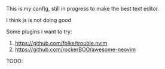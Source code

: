 This is my config, still in progress to make the best text editor.

I think js is not doing good

Some plugins i want to try:
1. https://github.com/folke/trouble.nvim
7. https://github.com/rockerBOO/awesome-neovim

TODO: 
